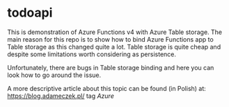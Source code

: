 # todoapi

This is demonstration of Azure Functions v4 with Azure Table storage. 
The main reason for this repo is to show how to bind Azure Functions app to Table storage as this changed quite a lot.
Table storage is quite cheap and despite some limitations worth considering as persistence.  

Unfortunately, there are bugs in Table storage binding and here you can look how to go around the issue.

A more descriptive article about this topic can be found (in Polish) at: https://blog.adameczek.pl/ tag *Azure*